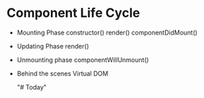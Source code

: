 # Component Life Cycle
- Mounting Phase
    constructor()
    render()
    componentDidMount()
- Updating Phase
    render()
- Unmounting phase
    componentWillUnmount()
- Behind the scenes
    Virtual DOM

    "# Today" 
